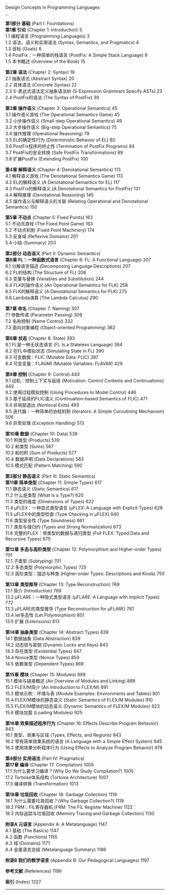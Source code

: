 Design Concepts in Programming Languages



<img src="https://p.ipic.vip/xkf46a.jpg" alt="img" style="zoom:25%;" />

**第1部分 基础** (Part I: Foundations)  
**第1章 引论** (Chapter 1: Introduction) 3  
1.1 编程语言 (Programming Languages) 3  
1.2 语法、语义和实用语法 (Syntax, Semantics, and Pragmatics) 4  
1.3 目标 (Goals) 6  
1.4 PostFix：一种简单的栈语言 (PostFix: A Simple Stack Language) 8  
1.5 本书概述 (Overview of the Book) 15  

**第2章 语法** (Chapter 2: Syntax) 19  
2.1 抽象语法 (Abstract Syntax) 20  
2.2 具体语法 (Concrete Syntax) 22  
2.3 S-表达式语法定义抽象语法树 (S-Expression Grammars Specify ASTs) 23  
2.4 PostFix的语法 (The Syntax of PostFix) 39  

**第3章 操作语义** (Chapter 3: Operational Semantics) 45  
3.1 操作语义游戏 (The Operational Semantics Game) 45  
3.2 小步操作语义 (Small-step Operational Semantics) 49  
3.3 大步操作语义 (Big-step Operational Semantics) 75  
3.4 操作推理 (Operational Reasoning) 79  
3.5 EL的确定性行为 (Deterministic Behavior of EL) 80  
3.6 PostFix程序的终止性 (Termination of PostFix Programs) 84  
3.7 PostFix的安全转换 (Safe PostFix Transformations) 89  
3.8 扩展PostFix (Extending PostFix) 100  

**第4章 解释语义** (Chapter 4: Denotational Semantics) 113  
4.1 解释语义游戏 (The Denotational Semantics Game) 113  
4.2 EL的解释语义 (A Denotational Semantics for EL) 117  
4.3 PostFix的解释语义 (A Denotational Semantics for PostFix) 131  
4.4 解释推理 (Denotational Reasoning) 145  
4.5 操作语义与解释语义的关联 (Relating Operational and Denotational Semantics) 150  

**第5章 不动点** (Chapter 5: Fixed Points) 163  
5.1 不动点游戏 (The Fixed Point Game) 163  
5.2 不动点机制 (Fixed Point Machinery) 174  
5.3 反身域 (Reflexive Domains) 201  
5.4 小结 (Summary) 203  

**第2部分 动态语义** (Part II: Dynamic Semantics)  
**第6章 FL：一种函数式语言** (Chapter 6: FL: A Functional Language) 207  
6.1 分解语言描述 (Decomposing Language Descriptions) 207  
6.2 FL的结构 (The Structure of FL) 208  
6.3 变量与替换 (Variables and Substitution) 244  
6.4 FLK的操作语义 (An Operational Semantics for FLK) 258  
6.5 FLK的解释语义 (A Denotational Semantics for FLK) 275  
6.6 Lambda演算 (The Lambda Calculus) 290  

**第7章 命名** (Chapter 7: Naming) 307  
7.1 参数传递 (Parameter Passing) 309  
7.2 名称控制 (Name Control) 332  
7.3 面向对象编程 (Object-oriented Programming) 362  

**第8章 状态** (Chapter 8: State) 383  
8.1 FL是一种无状态语言 (FL Is a Stateless Language) 384  
8.2 在FL中模拟状态 (Simulating State in FL) 390  
8.3 可变数据：FLIC (Mutable Data: FLIC) 397  
8.4 可变变量：FLAVAR (Mutable Variables: FLAVAR) 429  

**第9章 控制** (Chapter 9: Control) 443  
9.1 动机：控制上下文与延续 (Motivation: Control Contexts and Continuations) 443  
9.2 使用过程模拟控制 (Using Procedures to Model Control) 446  
9.3 基于延续的FLIC语义 (Continuation-based Semantics of FLIC) 471  
9.4 非局部退出 (Nonlocal Exits) 493  
9.5 迭代器：一种简单的协程机制 (Iterators: A Simple Coroutining Mechanism) 506  
9.6 异常处理 (Exception Handling) 513  

**第10章 数据** (Chapter 10: Data) 539  
10.1 积类型 (Products) 539  
10.2 和类型 (Sums) 567  
10.3 和的积 (Sum of Products) 577  
10.4 数据声明 (Data Declarations) 583  
10.5 模式匹配 (Pattern Matching) 590  

**第3部分 静态语义** (Part III: Static Semantics)  
**第11章 简单类型** (Chapter 11: Simple Types) 617  
11.1 静态语义 (Static Semantics) 617  
11.2 什么是类型 (What Is a Type?) 620  
11.3 类型的维度 (Dimensions of Types) 622  
11.4 μFLEX：一种显式类型语言 (μFLEX: A Language with Explicit Types) 628  
11.5 μFLEX中的类型检查 (Type Checking in μFLEX) 640  
11.6 类型安全性 (Type Soundness) 661  
11.7 类型与强归约 (Types and Strong Normalization) 673  
11.8 完整的FLEX：带类型的数据与递归类型 (Full FLEX: Typed Data and Recursive Types) 675  

**第12章 多态与高阶类型** (Chapter 12: Polymorphism and Higher-order Types) 701  
12.1 子类型 (Subtyping) 701  
12.2 多态类型 (Polymorphic Types) 725  
12.3 高阶类型：描述与种类 (Higher-order Types: Descriptions and Kinds) 750  

**第13章 类型推导** (Chapter 13: Type Reconstruction) 769  
13.1 简介 (Introduction) 769  
13.2 μFLARE：一种隐式类型语言 (μFLARE: A Language with Implicit Types) 772  
13.3 μFLARE的类型推导 (Type Reconstruction for μFLARE) 781  
13.4 let多态性 (Let Polymorphism) 801  
13.5 扩展 (Extensions) 813  

**第14章 抽象类型** (Chapter 14: Abstract Types) 839  
14.1 数据抽象 (Data Abstraction) 839  
14.2 动态锁与密钥 (Dynamic Locks and Keys) 843  
14.3 存在类型 (Existential Types) 847  
14.4 Nonce类型 (Nonce Types) 859  
14.5 依赖类型 (Dependent Types) 869  

**第15章 模块** (Chapter 15: Modules) 889  
15.1 模块与链接概述 (An Overview of Modules and Linking) 889  
15.2 FLEX/M简介 (An Introduction to FLEX/M) 891  
15.3 模块示例：环境与表 (Module Examples: Environments and Tables) 901  
15.4 FLEX/M模块的静态语义 (Static Semantics of FLEX/M Modules) 910  
15.5 FLEX/M模块的动态语义 (Dynamic Semantics of FLEX/M Modules) 923  
15.6 模块加载 (Loading Modules) 925  

**第16章 效果描述程序行为** (Chapter 16: Effects Describe Program Behavior) 943  
16.1 类型、效果与区域 (Types, Effects, and Regions) 943  
16.2 带有简单效果系统的语言 (A Language with a Simple Effect System) 945  
16.3 使用效果分析程序行为 (Using Effects to Analyze Program Behavior) 978  

**第4部分 实用语法** (Part IV: Pragmatics)  
**第17章 编译** (Chapter 17: Compilation) 1005  
17.1 为什么要学习编译？(Why Do We Study Compilation?) 1005  
17.2 Tortoise体系结构 (Tortoise Architecture) 1007  
17.3 编译转换 (Transformation) 1013  

**第18章 垃圾回收** (Chapter 18: Garbage Collection) 1119  
18.1 为什么需要垃圾回收？(Why Garbage Collection?) 1119  
18.2 FRM：FIL寄存器机 (FRM: The FIL Register Machine) 1122  
18.3 内存追踪与垃圾回收 (Memory Tracing and Garbage Collection) 1130  

**附录A 元语言** (Appendix A: A Metalanguage) 1147  
A.1 基础 (The Basics) 1147  
A.2 函数 (Functions) 1155  
A.3 域 (Domains) 1171  
A.4 金属语言总结 (Metalanguage Summary) 1186  

**附录B 我们的教学语言** (Appendix B: Our Pedagogical Languages) 1197  

**参考文献** (References) 1199  

**索引** (Index) 1227  

---

